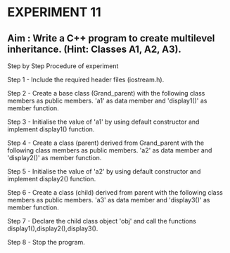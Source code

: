 # EXPERIMENT 11
## Aim : Write a C++ program to create multilevel inheritance. (Hint: Classes A1, A2, A3).
Step by Step Procedure of experiment

Step 1 - Include the required header files (iostream.h).

Step 2 - Create a base class (Grand_parent) with the following class members as public members. 'a1' as data member and 'display1()' as member function.

Step 3 - Initialise the value of 'a1' by using default constructor and implement display1() function.

Step 4 - Create a class (parent) derived from Grand_parent with the following class members as public members. 'a2' as data member and 'display2()' as member function.

Step 5 - Initialise the value of 'a2' by using default constructor and implement display2() function.

Step 6 - Create a class (child) derived from parent with the following class members as public members. 'a3' as data member and 'display3()' as member function.

Step 7 - Declare the child class object 'obj' and call the functions display1(),display2(),display3().

Step 8 - Stop the program.
